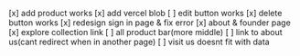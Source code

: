[x] add product works
[x] add vercel blob
[ ] edit button works
[x] delete button works
[x] redesign sign in page & fix error
[x] about & founder page
[x] explore collection link
[ ] all product bar(more middle)
[ ] link to about us(cant redirect when in another page)
[ ] visit us doesnt fit with data
